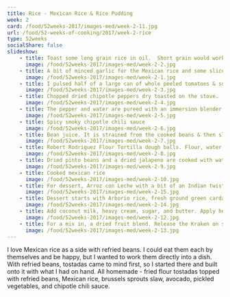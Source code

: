 ```yaml
---
title: Rice - Mexican Rice & Rice Pudding
week: 2
card: /food/52weeks-2017/images-med/week-2-11.jpg
url: /food/52-weeks-of-cooking/2017/week-2-rice
type: 52weeks
socialShare: false
slideshow:
    - title: Toast some long grain rice in oil.  Short grain would work fine too, but this is what I like. Toasting the rice to a nice deep brown develops lots of flavor. Be careful & stir lots. I almost burned this one, but was able to save it by pulling it off the heat & stirring constantly. This was the last of my long grain rice. If I were less attentive I would have been starting over with short grain instead.
      image: /food/52weeks-2017/images-med/week-2-2.jpg
    - title: A bit of minced garlic for the Mexican rice and some sliced carrot, radish and garlic for a quick pickled vegetable garnish to go on top of the tostadas.
      image: /food/52weeks-2017/images-med/week-2-1.jpg
    - title: I pulsed half of a large can of whole peeled tomatoes & some water in the blender to make a puree and preheated it. The simmering tomato/water puree is dumped into the pot with the rice after it is toasted.
      image: /food/52weeks-2017/images-med/week-2-3.jpg
    - title: Chopped dried chipotle peppers dry toasted on the stove.  Toasting help builds flavor.  Then water is added to cover them and they are left to steep.
      image: /food/52weeks-2017/images-med/week-2-4.jpg
    - title: The pepper and water are pureed with an immersion blender.
      image: /food/52weeks-2017/images-med/week-2-5.jpg
    - title: Spicy smoky chipotle chili sauce
      image: /food/52weeks-2017/images-med/week-2-6.jpg
    - title: Bean juice. It is strained from the cooked beans & then slowly blended back in to reach the desired thickness & consistency. Once again, the immersion blender goes to work.
      image: /food/52weeks-2017/images-med/week-2-7.jpg
    - title: Robert Rodriguez Flour Tortilla dough balls. Flour, water, butter, baking powder, salt. Mixed in a stand mixer, divided into something vaguely resembling ball shapes and proofed.
      image: /food/52weeks-2017/images-med/week-2-8.jpg
    - title: Dried pinto beans and a dried jalapeno are cooked with water, oil, garlic, and spices in the pressure cooker for 35 minutes. No presoaking required. The liquid is then drained off.
      image: /food/52weeks-2017/images-med/week-2-9.jpg
    - title: Cooked mexican rice
      image: /food/52weeks-2017/images-med/week-2-10.jpg
    - title: For dessert, Arroz con Leche with a bit of an Indian twist - seasoned with cinnamon and fresh ground green cardamom. A scoopful of chilled rice pudding topped with a sprinkling of rum soaked dried berries and pistachio pieces.
      image: /food/52weeks-2017/images-med/week-2-15.jpg
    - title: Dessert starts with Arborio rice, fresh ground green cardamom, and a cinnamon stick.
      image: /food/52weeks-2017/images-med/week-2-14.jpg
    - title: Add coconut milk, heavy cream, sugar, and butter. Apply heat. Enter scene, rice pudding.
      image: /food/52weeks-2017/images-med/week-2-12.jpg
    - title: For a mix in, a dried fruit blend. Release the Kraken on some golden raisins and cranberries.
      image: /food/52weeks-2017/images-med/week-2-13.jpg
---
```

I love Mexican rice as a side with refried beans. I could eat them each by themselves and be happy, but I wanted to work them directly into a dish. With refried beans, tostadas came to mind first, so I started there and built onto it with what I had on hand. All homemade - fried flour tostadas topped with refried beans, Mexican rice, brussels sprouts slaw, avocado, pickled vegetables, and chipotle chili sauce.

